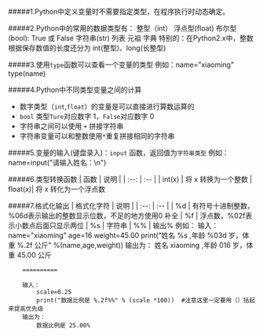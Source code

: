 #####1.Python中定义变量时不需要指定类型，在程序执行时动态确定。

#####2.Python中的常用的数据类型有：
	整型（int）
	浮点型(float)
	布尔型(bool): True 或 False
	字符串(str)
	列表
	元祖
	字典
	特别的：在Python2.x中，整数 根据保存数值的长度还分为 int(整型)、long(长整型)

#####3.使用`type`函数可以查看一个变量的类型
	例如：name="xiaoming"
		 type(name)

#####4.Python中不同类型变量之间的计算
* 数字类型（`int`,`float`）的变量是可以直接进行算数运算的
* `bool` 类型`Ture`对应数字 1，`False`对应数字 0 
* 字符串之间可以使用 `+` 拼接字符串
* 字符串变量可以和整数使用`*`重复拼接相同的字符串 

#####5.变量的输入(键盘录入)：`input` 函数，返回值为`字符串类型`
	例如： name=input("请输入姓名：\n")

#####6.类型转换函数
|	函数		|	说明		|
|	:--:	| :--		|
|   int(x)	| 将 x 转换为一个整数
|   float(x)| 将 x 转化为一个浮点数

#####7.格式化输出
|	格式化字符		|	说明		|
|	:--:	| :--		|
|   %d	| 有符号十进制整数，%06d表示输出的整数显示位数，不足的地方使用0 补全
|   %f	| 浮点数，%02f表示小数点后面只显示两位
|	%s	| 字符串
| 	%%	| 输出% 
    例如：
		输入：
			name="xiaoming"
			age=16
			weight=45.00
			print("姓名 %s ,年龄 %03d 岁，体重 %.2f 公斤" %(name,age,weight))
		输出为：
			姓名 xiaoming ,年龄 016 岁，体重 45.00 公斤

		==========
		
		输入：
			scale=0.25
			print("数据比例是 %.2f%%" % (scale *100))  #注意这里一定要用（）括起来提高优先级
		输出为：
			数据比例是 25.00%
		
		
		